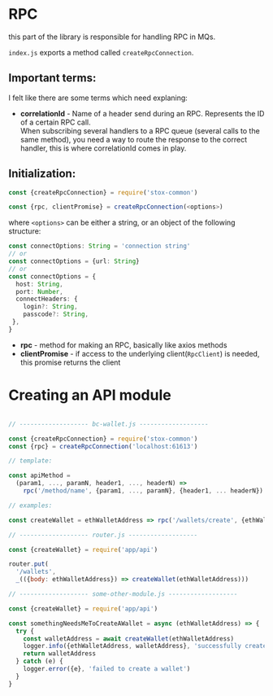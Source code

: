 # RPC

this part of the library is responsible for handling RPC in MQs.

`index.js` exports a method called `createRpcConnection`.

## Important terms:

I felt like there are some terms which need explaning:

* **correlationId** - Name of a header send during an RPC. Represents the ID of a certain RPC call.  
  When subscribing several handlers to a RPC queue (several calls to the same method), you need a way to route the response to the correct handler, this is where correlationId comes in play.

## Initialization:

```javascript
const {createRpcConnection} = require('stox-common')

const {rpc, clientPromise} = createRpcConnection(<options>)
```

where `<options>` can be either a string, or an object of the following structure:

```typescript
const connectOptions: String = 'connection string'
// or
const connectOptions = {url: String}
// or
const connectOptions = {
  host: String,
  port: Number,
  connectHeaders: {
    login?: String,
    passcode?: String,
 },
}
```

* **rpc** - method for making an RPC, basically like axios methods
* **clientPromise** - if access to the underlying client(`RpcClient`) is needed, this promise returns the client

# Creating an API module

```javascript

// ------------------- bc-wallet.js -------------------

const {createRpcConnection} = require('stox-common')
const {rpc} = createRpcConnection('localhost:61613')

// template:

const apiMethod =
  (param1, ..., paramN, header1, ..., headerN) =>
    rpc('/method/name', {param1, ..., paramN}, {header1, ... headerN})

// examples:

const createWallet = ethWalletAddress => rpc('/wallets/create', {ethWalletAddress}) // RPC returns new wallet address

// ------------------- router.js -------------------

const {createWallet} = require('app/api')

router.put(
  '/wallets',
  _(({body: ethWalletAddress}) => createWallet(ethWalletAddress)))

// ------------------- some-other-module.js -------------------

const {createWallet} = require('app/api')

const somethingNeedsMeToCreateAWallet = async (ethWalletAddress) => {
  try {
    const walletAddress = await createWallet(ethWalletAddress)
    logger.info({ethWalletAddress, walletAddress}, 'successfully created a wallet')
    return walletAddress
  } catch (e) {
    logger.error({e}, 'failed to create a wallet')
  }
}

```